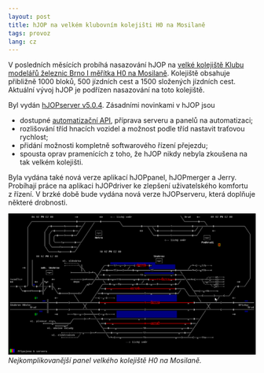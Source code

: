 ```yaml
---
layout: post
title: hJOP na velkém klubovním kolejišti H0 na Mosilaně
tags: provoz
lang: cz
---
```


V posledních měsících probíhá nasazování hJOP na [velké kolejiště Klubu
modelářů železnic Brno I měřítka H0 na
Mosilaně](https://www.kmz-brno.cz/provoz-grafikon-h0/). Kolejiště obsahuje
přibližně 1000 bloků, 500 jízdních cest a 1500 složených jízdních cest.
Aktuální vývoj hJOP je podřízen nasazování na toto kolejiště.

Byl vydán [hJOPserver v5.0.4](https://github.com/kmzbrnoI/hJOPserver/releases/tag/v5.0.4).
Zásadními novinkami v hJOP jsou

 * dostupné [automatizační API](https://github.com/kmzbrnoI/ac-python), příprava
   serveru a panelů na automatizaci;
 * rozlišování tříd hnacích vozidel a možnost podle tříd nastavit traťovou
   rychlost;
 * přidání možnosti kompletně softwarového řízení přejezdu;
 * spousta oprav pramenících z toho, že hJOP nikdy nebyla zkoušena na tak
   velkém kolejišti.

Byla vydána také nová verze aplikací hJOPpanel, hJOPmerger a Jerry. Probíhají
práce na aplikaci hJOPdriver ke zlepšení uživatelského komfortu z řízení.
V brzké době bude vydána nová verze hJOPserveru, která doplňuje některé
drobnosti.

![Panel stanice Skuhrov](/assets/img/hJOPpanel-sk.png)
*Nejkomplikovanější panel velkého kolejiště H0 na Mosilaně.*
